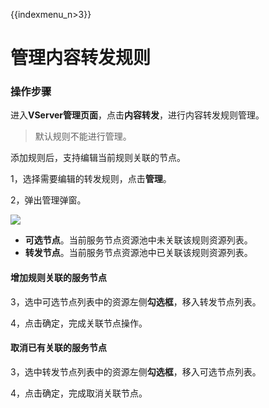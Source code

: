 {{indexmenu_n>3}}

# 管理内容转发规则

### 操作步骤

进入**VServer管理页面**，点击**内容转发**，进行内容转发规则管理。

> 默认规则不能进行管理。


添加规则后，支持编辑当前规则关联的节点。

1，选择需要编辑的转发规则，点击**管理**。

2，弹出管理弹窗。


![](https://static.ucloud.cn/959493761c60402485d18b555c4e70a0.png)


* **可选节点**。当前服务节点资源池中未关联该规则资源列表。
* **转发节点**。当前服务节点资源池中已关联该规则资源列表。

#### 增加规则关联的服务节点

3，选中可选节点列表中的资源左侧**勾选框**，移入转发节点列表。

4，点击确定，完成关联节点操作。

#### 取消已有关联的服务节点

3，选中转发节点列表中的资源左侧**勾选框**，移入可选节点列表。

4，点击确定，完成取消关联节点。

